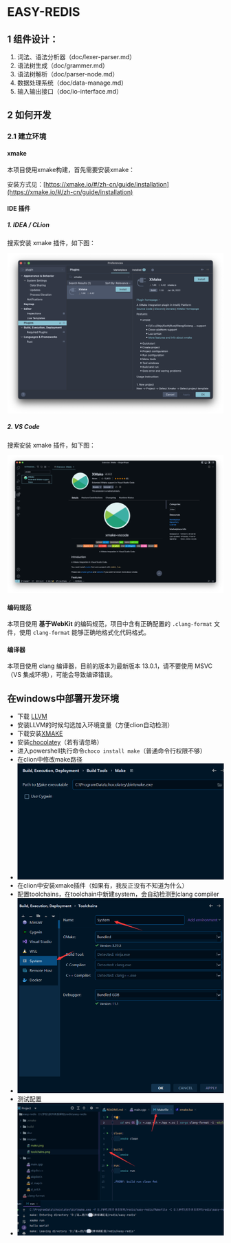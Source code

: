 # EASY-REDIS

## 1 组件设计：

1. 词法、语法分析器（doc/lexer-parser.md）
2. 语法树生成（doc/grammer.md）
3. 语法树解析（doc/parser-node.md）
4. 数据处理系统（doc/data-manage.md）
5. 输入输出接口（doc/io-interface.md）

## 2 如何开发

### 2.1 建立环境

#### xmake

本项目使用xmake构建，首先需要安装xmake：

安装方式见：[https://xmake.io/#/zh-cn/guide/installation](https://xmake.io/#/zh-cn/guide/installation)

#### IDE 插件

##### 1. IDEA / CLion

搜索安装 xmake 插件，如下图：

![image-20220421134214833](https://raw.githubusercontent.com/MrZLeo/Image/main/uPic/2022/04/21/image-20220421134214833PoHcQy.png)


##### 2. VS Code

搜索安装 xmake 插件，如下图：

![image-20220421134253371](https://raw.githubusercontent.com/MrZLeo/Image/main/uPic/2022/04/21/image-20220421134253371eTqQb1.png)

#### 编码规范

本项目使用 **基于WebKit** 的编码规范，项目中含有正确配置的 `.clang-format` 文件，使用 `clang-format` 能够正确地格式化代码格式。

#### 编译器

本项目使用 clang 编译器，目前的版本为最新版本 13.0.1，请不要使用 MSVC（VS 集成环境），可能会导致编译错误。

## 在windows中部署开发环境
+ 下载 [LLVM](https://github.com/llvm/llvm-project/releases/download/llvmorg-14.0.0/LLVM-14.0.0-win64.exe) 
+ 安装LLVM的时候勾选加入环境变量（方便clion自动检测）
+ 下载安装[XMAKE](https://github.com/xmake-io/xmake/releases/download/v2.6.4/xmake-v2.6.4.win64.exe)
+ 安装[chocolatey](https://docs.chocolatey.org/en-us/choco/setup)（若有请忽略）
+ 进入powershell执行命令`choco install make`（普通命令行权限不够）
+ 在clion中修改make路径
+ ![make.png](images/make.png)
+ 在clion中安装xmake插件（如果有，我反正没有不知道为什么）
+ 配置toolchains，在toolchain中新建system，会自动检测到clang compiler
+ ![toolchains.png](images/toolchains.png)
+ 测试配置
+ ![testmake.png](images/testmake.png)